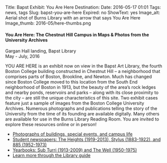 Title: Bapst Exhibit: You Are Here
Destination: 
Date: 2016-05-17 01:01 
Tags: news, tags 
Slug: bapst-you-are-here 
Expired: no
ShowText: yes
Image_alt: Aerial shot of Burns Library with an arrow that says You Are Here
Image_thumb: 2016-05/here-thumbs.png

<h4>You Are Here: The Chestnut Hill Campus in Maps & Photos from the University Archives</h4>

<p>Gargan Hall landing, Bapst Library <br />
May - July, 2016 </p>

<p>YOU ARE HERE is an exhibit now on view in the Bapst Art Library, the fourth Boston College building constructed in Chestnut Hill – a neighborhood that comprises parts of Boston, Brookline, and Newton. Much has changed since Boston College moved to this location from the South End neighborhood of Boston in 1913, but the beauty of the area’s rock ledges and nearby ponds, reservoirs and parks – along with its close proximity to the city – are still the unique characteristics of this site. Two exhibit cases feature just a sample of images from the Boston College University Archives. Numerous photographs and publications telling the story of the University from the time of its founding are available digitally. Many others are available for use in the Burns Library Reading Room. You are invited to explore these resources online or in person! </p>

<ul>
<li><a href="https://www.flickr.com/photos/bc-burnslibrary/collections/">Photographs of buildings, special events, and campus life</li>

<li><a href="http://newspapers.bc.edu/">Student newspapers: The Heights (1919-2013), Stylus (1883-1922), and 885 (1952-1973) </li>

<li><a href="https://archive.org/details/Boston_College_Library">Yearbooks: Sub Turri (1913-2009) and The Well (1950-1975) </li>

<li><a href="http://libguides.bc.edu/UnivArch/">Learn more through the Library guide </li>

</ul>



<!-- USEFUL CUT AND PASTE STUFF.

<img src="/theme/img/news/201X-XX/XXXX.png" alt="words" class="float_left">

<img src="/theme/img/news/201X-XX/XXXX.png" alt="words" class="float_right">

<a href="#" target="_blank">

-->
